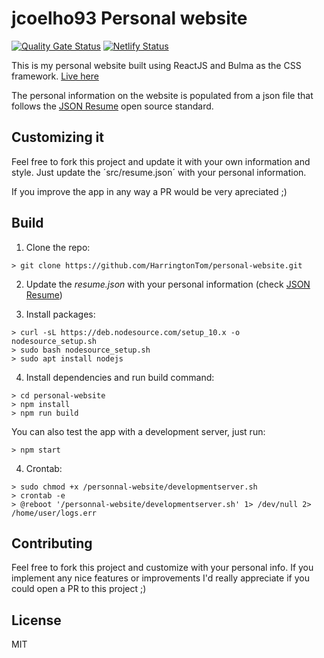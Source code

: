 # jcoelho93 Personal website

[![Quality Gate Status](https://sonarcloud.io/api/project_badges/measure?project=jcoelho93_personal-website&metric=alert_status)](https://sonarcloud.io/dashboard?id=jcoelho93_personal-website)
[![Netlify Status](https://api.netlify.com/api/v1/badges/d32b64a2-9f48-4a26-b0d3-21cdf5548ec6/deploy-status)](https://app.netlify.com/sites/jcoelho93/deploys)

This is my personal website built using ReactJS and Bulma as the CSS framework. [Live here](https://jcoelho93.netlify.com)

The personal information on the website is populated from a json file that follows the [JSON Resume](https://jsonresume.org/) open source standard.

## Customizing it

Feel free to fork this project and update it with your own information and style. Just update the ´src/resume.json´ with your personal information.

If you improve the app in any way a PR would be very apreciated ;)

## Build

1. Clone the repo:
```console
> git clone https://github.com/HarringtonTom/personal-website.git
```

2. Update the *resume.json* with your personal information (check [JSON Resume](https://jsonresume.org/))

3. Install packages:
```console
> curl -sL https://deb.nodesource.com/setup_10.x -o nodesource_setup.sh
> sudo bash nodesource_setup.sh
> sudo apt install nodejs
```

4. Install dependencies and run build command:
```console
> cd personal-website
> npm install
> npm run build
```

You can also test the app with a development server, just run:

```console
> npm start
```
4. Crontab:
```console
> sudo chmod +x /personnal-website/developmentserver.sh
> crontab -e
> @reboot '/personnal-website/developmentserver.sh' 1> /dev/null 2> /home/user/logs.err
```
## Contributing

Feel free to fork this project and customize with your personal info. If you implement any nice features or improvements I'd really appreciate if you could open a PR to this project ;)

## License

MIT
